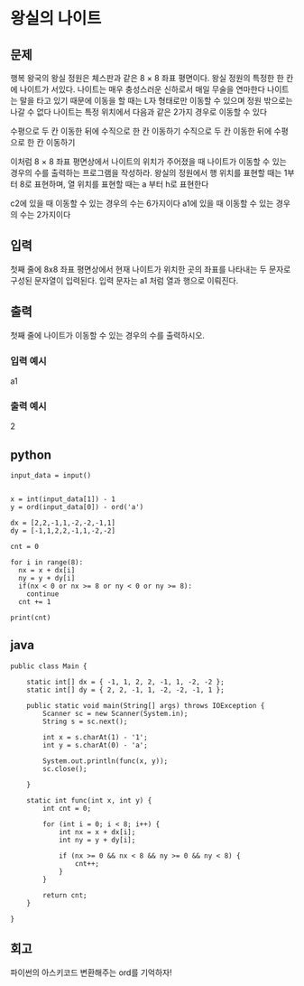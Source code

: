 # 왕실의 나이트
## 문제
행복 왕국의 왕실 정원은 체스판과 같은 8 × 8 좌표 평면이다. 왕실 정원의 특정한 한 칸에 나이트가 서있다.
나이트는 매우 충성스러운 신하로서 매일 무술을 연마한다
나이트는 말을 타고 있기 때문에 이동을 할 때는 L자 형태로만 이동할 수 있으며 정원 밖으로는 나갈 수 없다
나이트는 특정 위치에서 다음과 같은 2가지 경우로 이동할 수 있다

수평으로 두 칸 이동한 뒤에 수직으로 한 칸 이동하기
수직으로 두 칸 이동한 뒤에 수평으로 한 칸 이동하기

이처럼 8 × 8 좌표 평면상에서 나이트의 위치가 주어졌을 때 나이트가 이동할 수 있는 경우의 수를 출력하는
프로그램을 작성하라. 왕실의 정원에서 행 위치를 표현할 때는 1부터 8로 표현하며, 열 위치를 표현할 때는
a 부터 h로 표현한다

c2에 있을 때 이동할 수 있는 경우의 수는 6가지이다
a1에 있을 때 이동할 수 있는 경우의 수는 2가지이다
## 입력
첫째 줄에 8x8 좌표 평면상에서 현재 나이트가 위치한 곳의 좌표를 나타내는 두 문자로 구성된 문자열이 입력된다. 입력 문자는 a1 처럼 열과 행으로 이뤄진다.

## 출력
첫째 줄에 나이트가 이동할 수 있는 경우의 수를 출력하시오.

### 입력 예시
a1

### 출력 예시
2

## python
```
input_data = input()


x = int(input_data[1]) - 1
y = ord(input_data[0]) - ord('a')

dx = [2,2,-1,1,-2,-2,-1,1]
dy = [-1,1,2,2,-1,1,-2,-2]

cnt = 0

for i in range(8):
  nx = x + dx[i]
  ny = y + dy[i]
  if(nx < 0 or nx >= 8 or ny < 0 or ny >= 8):
    continue
  cnt += 1

print(cnt)
```
## java
```
public class Main {

	static int[] dx = { -1, 1, 2, 2, -1, 1, -2, -2 };
	static int[] dy = { 2, 2, -1, 1, -2, -2, -1, 1 };

	public static void main(String[] args) throws IOException {
		Scanner sc = new Scanner(System.in);
		String s = sc.next();

		int x = s.charAt(1) - '1';
		int y = s.charAt(0) - 'a';

		System.out.println(func(x, y));
		sc.close();

	}

	static int func(int x, int y) {
		int cnt = 0;

		for (int i = 0; i < 8; i++) {
			int nx = x + dx[i];
			int ny = y + dy[i];

			if (nx >= 0 && nx < 8 && ny >= 0 && ny < 8) {
				cnt++;
			}
		}

		return cnt;
	}

}
```

## 회고
파이썬의 아스키코드 변환해주는 ord를 기억하자!
